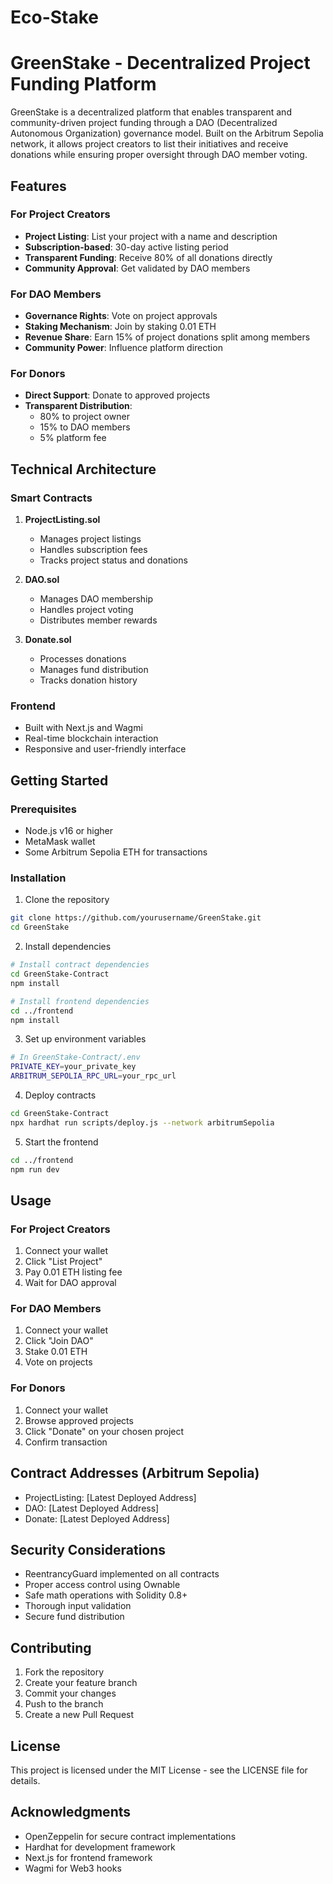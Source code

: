 # Eco-Stake
# GreenStake - Decentralized Project Funding Platform

GreenStake is a decentralized platform that enables transparent and community-driven project funding through a DAO (Decentralized Autonomous Organization) governance model. Built on the Arbitrum Sepolia network, it allows project creators to list their initiatives and receive donations while ensuring proper oversight through DAO member voting.

## Features

### For Project Creators
- **Project Listing**: List your project with a name and description
- **Subscription-based**: 30-day active listing period
- **Transparent Funding**: Receive 80% of all donations directly
- **Community Approval**: Get validated by DAO members

### For DAO Members
- **Governance Rights**: Vote on project approvals
- **Staking Mechanism**: Join by staking 0.01 ETH
- **Revenue Share**: Earn 15% of project donations split among members
- **Community Power**: Influence platform direction

### For Donors
- **Direct Support**: Donate to approved projects
- **Transparent Distribution**:
  - 80% to project owner
  - 15% to DAO members
  - 5% platform fee

## Technical Architecture

### Smart Contracts
1. **ProjectListing.sol**
   - Manages project listings
   - Handles subscription fees
   - Tracks project status and donations

2. **DAO.sol**
   - Manages DAO membership
   - Handles project voting
   - Distributes member rewards

3. **Donate.sol**
   - Processes donations
   - Manages fund distribution
   - Tracks donation history

### Frontend
- Built with Next.js and Wagmi
- Real-time blockchain interaction
- Responsive and user-friendly interface

## Getting Started

### Prerequisites
- Node.js v16 or higher
- MetaMask wallet
- Some Arbitrum Sepolia ETH for transactions

### Installation

1. Clone the repository
```bash
git clone https://github.com/yourusername/GreenStake.git
cd GreenStake
```

2. Install dependencies
```bash
# Install contract dependencies
cd GreenStake-Contract
npm install

# Install frontend dependencies
cd ../frontend
npm install
```

3. Set up environment variables
```bash
# In GreenStake-Contract/.env
PRIVATE_KEY=your_private_key
ARBITRUM_SEPOLIA_RPC_URL=your_rpc_url
```

4. Deploy contracts
```bash
cd GreenStake-Contract
npx hardhat run scripts/deploy.js --network arbitrumSepolia
```

5. Start the frontend
```bash
cd ../frontend
npm run dev
```

## Usage

### For Project Creators
1. Connect your wallet
2. Click "List Project"
3. Pay 0.01 ETH listing fee
4. Wait for DAO approval

### For DAO Members
1. Connect your wallet
2. Click "Join DAO"
3. Stake 0.01 ETH
4. Vote on projects

### For Donors
1. Connect your wallet
2. Browse approved projects
3. Click "Donate" on your chosen project
4. Confirm transaction

## Contract Addresses (Arbitrum Sepolia)

- ProjectListing: [Latest Deployed Address]
- DAO: [Latest Deployed Address]
- Donate: [Latest Deployed Address]

## Security Considerations

- ReentrancyGuard implemented on all contracts
- Proper access control using Ownable
- Safe math operations with Solidity 0.8+
- Thorough input validation
- Secure fund distribution

## Contributing

1. Fork the repository
2. Create your feature branch
3. Commit your changes
4. Push to the branch
5. Create a new Pull Request

## License

This project is licensed under the MIT License - see the LICENSE file for details.

## Acknowledgments

- OpenZeppelin for secure contract implementations
- Hardhat for development framework
- Next.js for frontend framework
- Wagmi for Web3 hooks
